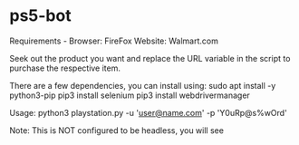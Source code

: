 # ps5-bot
Requirements - 
  Browser: FireFox
  Website: Walmart.com

Seek out the product you want and replace the URL variable in the script to purchase the respective item.

There are a few dependencies, you can install using:
sudo apt install -y python3-pip
pip3 install selenium 
pip3 install webdrivermanager

Usage: python3 playstation.py -u 'user@name.com' -p 'Y0uRp@s%wOrd'

Note: This is NOT configured to be headless, you will see 

